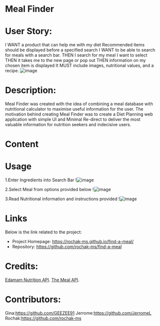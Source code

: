 # Meal Finder

# User Story:

I WANT a product that can help me with my diet
Recommended items should be displayed before a specified search
I WANT to be able to search for meals with a search bar.
THEN I search for my meal I want to select
THEN it takes me to the new page or pop out
THEN information on my chosen item is displayed
It MUST include images, nutritional values, and a recipe.
![image](https://user-images.githubusercontent.com/110377745/193543351-5e312fc0-37db-494c-a82f-8a7484edda4e.png)

# Description:

Meal Finder was created with the idea of combining a meal database with nutritional calculator to maximise useful information for the user.
The motivation behind creating Meal Finder was to create a Diet Planning web application with simple UI and Minimal Re-direct to deliver the most valuable information for nutrition seekers and indecisive users.

# Content

# Usage

1.Enter Ingredients into Search Bar
!![image](https://user-images.githubusercontent.com/110377745/193549974-b99627c9-c470-4679-a57b-153fa1ccb575.png)

2.Select Meal from options provided below
!![image](https://user-images.githubusercontent.com/110377745/193550090-f06e1960-77bf-480a-b8d6-5785acda22e1.png)

3.Read Nutritional information and instructions provided
!![image](https://user-images.githubusercontent.com/110377745/193549603-eaccb084-5a04-49cd-abbe-74ab20407260.png)

# Links

Below is the link related to the project:

- Project Homepage: https://rochak-ms.github.io/find-a-meal/
- Repository: https://github.com/rochak-ms/find-a-meal

# Credits:

[Edamam Nutrition API](https://www.edamam.com/).
[The Meal API](https://www.themealdb.com/api.php).

# Contributors:

Gina:https://github.com/GEEZEE91
Jerrome:https://github.com/JerromeL
Rochak:https://github.com/rochak-ms
